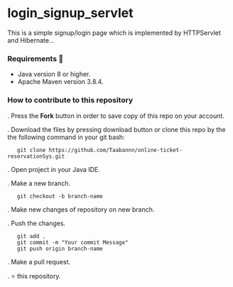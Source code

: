 # login_signup_servlet
This is a simple signup/login page which is implemented by HTTPServlet and Hibernate...

### Requirements 🔧
* Java version 8 or higher.
* Apache Maven version 3.8.4.

### How to contribute to this repository 
. Press the **Fork** button in order to save copy of this repo on your account.

. Download the files by pressing download button or clone this repo by the the following command in your git bash:

       git clone https://github.com/Taabannn/online-ticket-reservationSys.git
       
. Open project in your Java IDE.

. Make a new branch.
 
       git checkout -b branch-name
. Make new changes of repository on new branch.

. Push the changes.

       git add .
       git commit -m "Your commit Message"
       git push origin branch-name
. Make a pull request.

. ⭐ this repository.


